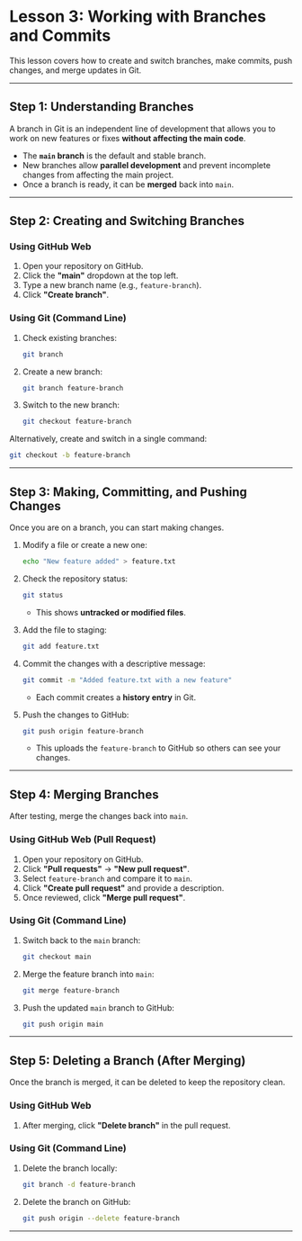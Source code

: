 # Lesson 3: Working with Branches and Commits  

This lesson covers how to create and switch branches, make commits, push changes, and merge updates in Git.

---

## Step 1: Understanding Branches  

A branch in Git is an independent line of development that allows you to work on new features or fixes **without affecting the main code**.  

- The **`main` branch** is the default and stable branch.  
- New branches allow **parallel development** and prevent incomplete changes from affecting the main project.  
- Once a branch is ready, it can be **merged** back into `main`.  

---

## Step 2: Creating and Switching Branches  

### Using GitHub Web  
1. Open your repository on GitHub.  
2. Click the **"main"** dropdown at the top left.  
3. Type a new branch name (e.g., `feature-branch`).  
4. Click **"Create branch"**.

### Using Git (Command Line)  
1. Check existing branches:  
   ```bash
   git branch
   ```
2. Create a new branch:  
   ```bash
   git branch feature-branch
   ```
3. Switch to the new branch:  
   ```bash
   git checkout feature-branch
   ```

Alternatively, create and switch in a single command:  
```bash
git checkout -b feature-branch
```

---

## Step 3: Making, Committing, and Pushing Changes  

Once you are on a branch, you can start making changes.

1. Modify a file or create a new one:  
   ```bash
   echo "New feature added" > feature.txt
   ```
2. Check the repository status:  
   ```bash
   git status
   ```
   - This shows **untracked or modified files**.

3. Add the file to staging:  
   ```bash
   git add feature.txt
   ```
4. Commit the changes with a descriptive message:  
   ```bash
   git commit -m "Added feature.txt with a new feature"
   ```
   - Each commit creates a **history entry** in Git.

5. Push the changes to GitHub:  
   ```bash
   git push origin feature-branch
   ```
   - This uploads the `feature-branch` to GitHub so others can see your changes.

---

## Step 4: Merging Branches  

After testing, merge the changes back into `main`.

### Using GitHub Web (Pull Request)  
1. Open your repository on GitHub.  
2. Click **"Pull requests"** → **"New pull request"**.  
3. Select `feature-branch` and compare it to `main`.  
4. Click **"Create pull request"** and provide a description.  
5. Once reviewed, click **"Merge pull request"**.

### Using Git (Command Line)  
1. Switch back to the `main` branch:  
   ```bash
   git checkout main
   ```
2. Merge the feature branch into `main`:  
   ```bash
   git merge feature-branch
   ```
3. Push the updated `main` branch to GitHub:  
   ```bash
   git push origin main
   ```

---

## Step 5: Deleting a Branch (After Merging)  

Once the branch is merged, it can be deleted to keep the repository clean.

### Using GitHub Web  
1. After merging, click **"Delete branch"** in the pull request.

### Using Git (Command Line)  
1. Delete the branch locally:  
   ```bash
   git branch -d feature-branch
   ```
2. Delete the branch on GitHub:  
   ```bash
   git push origin --delete feature-branch
   ```

---
